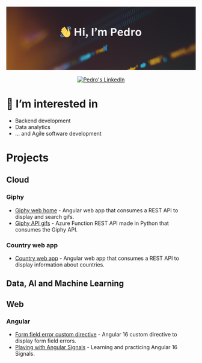 ![Header](/images/github-header.png)

<center>

[![Pedro's LinkedIn](https://img.shields.io/badge/linkedin-%230077B5.svg?&style=for-the-badge&logo=linkedin&logoColor=white)](https://www.linkedin.com/in/pedrohernandezp/)

</center>


# 👀 I’m interested in 
- Backend development
- Data analytics
- ... and Agile software development


# Projects

## Cloud

### Giphy
- [Giphy web home]() - Angular web app that consumes a REST API to display and search gifs.
- [Giphy API gifs]() - Azure Function REST API made in Python that consumes the Giphy API.

### Country web app
- [Country web app](https://github.com/phpleo/country-web-app-angular) - Angular web app that consumes a REST API to display information about countries.


## Data, AI and Machine Learning

## Web

### Angular
- [Form field error custom directive](https://github.com/phpleo/formFieldCustomDirective-web-home) - Angular 16 custom directive to display form field errors.
- [Playing with Angular Signals](https://github.com/phpleo/playingWithSignals-web-home) - Learning and practicing Angular 16 Signals.

